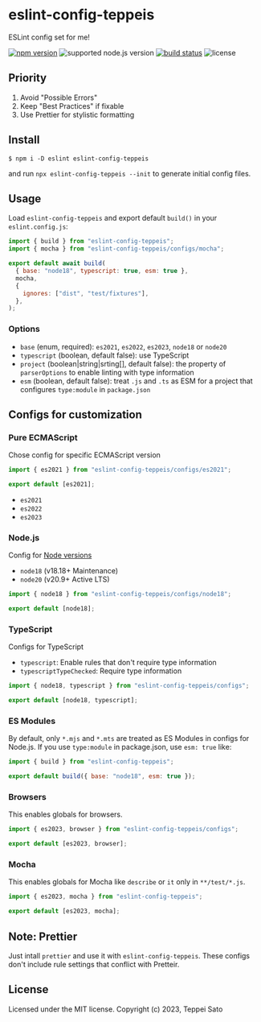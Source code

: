 # eslint-config-teppeis

ESLint config set for me!

[![npm version][npm-image]][npm-url]
![supported node.js version][node-version]
[![build status][ci-image]][ci-url]
![license][license]

## Priority

1.  Avoid "Possible Errors"
2.  Keep "Best Practices" if fixable
3.  Use Prettier for stylistic formatting

## Install

```console
$ npm i -D eslint eslint-config-teppeis
```

and run `npx eslint-config-teppeis --init` to generate initial config files.

## Usage

Load `eslint-config-teppeis` and export default `build()` in your `eslint.config.js`:

```js
import { build } from "eslint-config-teppeis";
import { mocha } from "eslint-config-teppeis/configs/mocha";

export default await build(
  { base: "node18", typescript: true, esm: true },
  mocha,
  {
    ignores: ["dist", "test/fixtures"],
  },
);
```

### Options

- `base` (enum, required): `es2021`, `es2022`, `es2023`, `node18` or `node20`
- `typescript` (boolean, default false): use TypeScript
- `project` (boolean|string|srting[], default false): the property of `parserOptions` to enable linting with type information
- `esm` (boolean, default false): treat `.js` and `.ts` as ESM for a project that configures `type:module` in `package.json`

## Configs for customization

### Pure ECMAScript

Chose config for specific ECMAScript version

```js
import { es2021 } from "eslint-config-teppeis/configs/es2021";

export default [es2021];
```

- `es2021`
- `es2022`
- `es2023`

### Node.js

Config for [Node versions](https://github.com/nodejs/Release)

- `node18` (v18.18+ Maintenance)
- `node20` (v20.9+ Active LTS)

```js
import { node18 } from "eslint-config-teppeis/configs/node18";

export default [node18];
```

### TypeScript

Configs for TypeScript

- `typescript`: Enable rules that don't require type information
- `typescriptTypeChecked`: Require type information

```js
import { node18, typescript } from "eslint-config-teppeis/configs";

export default [node18, typescript];
```

### ES Modules

By default, only `*.mjs` and `*.mts` are treated as ES Modules in configs for Node.js.
If you use `type:module` in package.json, use `esm: true` like:

```js
import { build } from "eslint-config-teppeis";

export default build({ base: "node18", esm: true });
```

### Browsers

This enables globals for browsers.

```js
import { es2023, browser } from "eslint-config-teppeis/configs";

export default [es2023, browser];
```

### Mocha

This enables globals for Mocha like `describe` or `it` only in `**/test/*.js`.

```js
import { es2023, mocha } from "eslint-config-teppeis";

export default [es2023, mocha];
```

## Note: Prettier

Just intall `prettier` and use it with `eslint-config-teppeis`.
These configs don't include rule settings that conflict with Pretteir.

## License

Licensed under the MIT license.
Copyright (c) 2023, Teppei Sato

[npm-image]: https://badgen.net/npm/v/eslint-config-teppeis?icon=npm&label=
[npm-url]: https://npmjs.org/package/eslint-config-teppeis
[ci-image]: https://github.com/teppeis/eslint-config-teppeis/workflows/ci/badge.svg
[ci-url]: https://github.com/teppeis/eslint-config-teppeis/actions?query=workflow%3A%22ci%22
[deps-image]: https://img.shields.io/librariesio/release/npm/eslint-config-teppeis
[deps-url]: https://libraries.io/npm/eslint-config-teppeis
[node-version]: https://badgen.net/npm/node/eslint-config-teppeis
[license]: https://badgen.net/npm/license/eslint-config-teppeis
